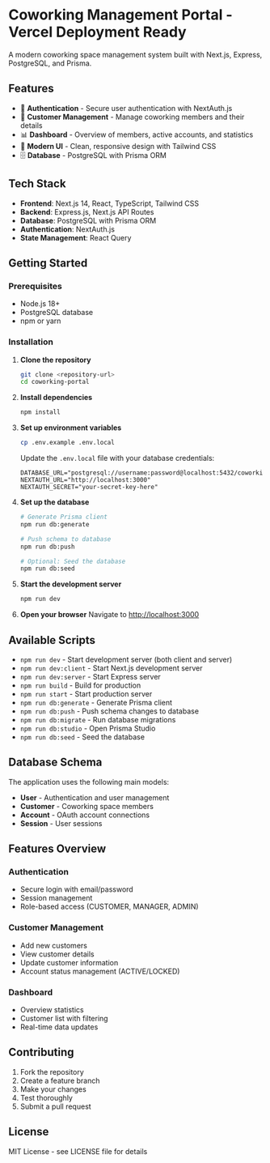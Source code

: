 # Coworking Management Portal - Vercel Deployment Ready

A modern coworking space management system built with Next.js, Express, PostgreSQL, and Prisma.

## Features

- 🔐 **Authentication** - Secure user authentication with NextAuth.js
- 👥 **Customer Management** - Manage coworking members and their details
- 📊 **Dashboard** - Overview of members, active accounts, and statistics
- 🎨 **Modern UI** - Clean, responsive design with Tailwind CSS
- 🗄️ **Database** - PostgreSQL with Prisma ORM

## Tech Stack

- **Frontend**: Next.js 14, React, TypeScript, Tailwind CSS
- **Backend**: Express.js, Next.js API Routes
- **Database**: PostgreSQL with Prisma ORM
- **Authentication**: NextAuth.js
- **State Management**: React Query

## Getting Started

### Prerequisites

- Node.js 18+ 
- PostgreSQL database
- npm or yarn

### Installation

1. **Clone the repository**
   ```bash
   git clone <repository-url>
   cd coworking-portal
   ```

2. **Install dependencies**
   ```bash
   npm install
   ```

3. **Set up environment variables**
   ```bash
   cp .env.example .env.local
   ```
   
   Update the `.env.local` file with your database credentials:
   ```
   DATABASE_URL="postgresql://username:password@localhost:5432/coworking_portal"
   NEXTAUTH_URL="http://localhost:3000"
   NEXTAUTH_SECRET="your-secret-key-here"
   ```

4. **Set up the database**
   ```bash
   # Generate Prisma client
   npm run db:generate
   
   # Push schema to database
   npm run db:push
   
   # Optional: Seed the database
   npm run db:seed
   ```

5. **Start the development server**
   ```bash
   npm run dev
   ```

6. **Open your browser**
   Navigate to [http://localhost:3000](http://localhost:3000)

## Available Scripts

- `npm run dev` - Start development server (both client and server)
- `npm run dev:client` - Start Next.js development server
- `npm run dev:server` - Start Express server
- `npm run build` - Build for production
- `npm run start` - Start production server
- `npm run db:generate` - Generate Prisma client
- `npm run db:push` - Push schema changes to database
- `npm run db:migrate` - Run database migrations
- `npm run db:studio` - Open Prisma Studio
- `npm run db:seed` - Seed the database

## Database Schema

The application uses the following main models:

- **User** - Authentication and user management
- **Customer** - Coworking space members
- **Account** - OAuth account connections
- **Session** - User sessions

## Features Overview

### Authentication
- Secure login with email/password
- Session management
- Role-based access (CUSTOMER, MANAGER, ADMIN)

### Customer Management
- Add new customers
- View customer details
- Update customer information
- Account status management (ACTIVE/LOCKED)

### Dashboard
- Overview statistics
- Customer list with filtering
- Real-time data updates

## Contributing

1. Fork the repository
2. Create a feature branch
3. Make your changes
4. Test thoroughly
5. Submit a pull request

## License

MIT License - see LICENSE file for details
